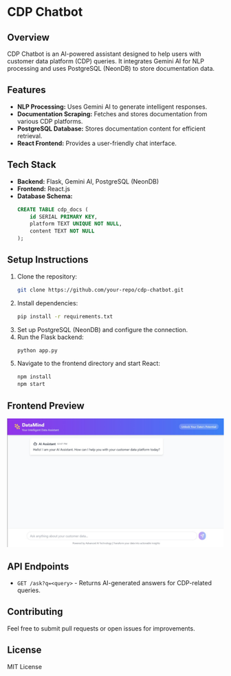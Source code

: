 # CDP Chatbot

## Overview
CDP Chatbot is an AI-powered assistant designed to help users with customer data platform (CDP) queries. It integrates Gemini AI for NLP processing and uses PostgreSQL (NeonDB) to store documentation data.

## Features
- **NLP Processing:** Uses Gemini AI to generate intelligent responses.
- **Documentation Scraping:** Fetches and stores documentation from various CDP platforms.
- **PostgreSQL Database:** Stores documentation content for efficient retrieval.
- **React Frontend:** Provides a user-friendly chat interface.

## Tech Stack
- **Backend:** Flask, Gemini AI, PostgreSQL (NeonDB)
- **Frontend:** React.js
- **Database Schema:**
  ```sql
  CREATE TABLE cdp_docs (
      id SERIAL PRIMARY KEY,
      platform TEXT UNIQUE NOT NULL,
      content TEXT NOT NULL
  );
  ```

## Setup Instructions
1. Clone the repository:
   ```sh
   git clone https://github.com/your-repo/cdp-chatbot.git
   ```
2. Install dependencies:
   ```sh
   pip install -r requirements.txt
   ```
3. Set up PostgreSQL (NeonDB) and configure the connection.
4. Run the Flask backend:
   ```sh
   python app.py
   ```
5. Navigate to the frontend directory and start React:
   ```sh
   npm install
   npm start
   ```

## Frontend Preview
![Frontend Preview](image/image.jpg)

## API Endpoints
- `GET /ask?q=<query>` - Returns AI-generated answers for CDP-related queries.

## Contributing
Feel free to submit pull requests or open issues for improvements.

## License
MIT License

